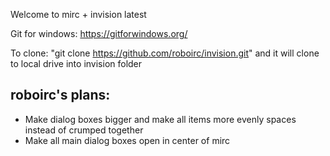 Welcome to mirc + invision latest

Git for windows: https://gitforwindows.org/

To clone: 
"git clone https://github.com/roboirc/invision.git" and it will clone to local drive into invision folder

## roboirc's plans:

- Make dialog boxes bigger and make all items more evenly spaces instead of crumped together
- Make all main dialog boxes open in center of mirc

